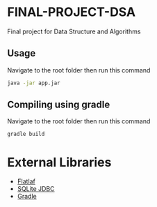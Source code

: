 # FINAL-PROJECT-DSA
Final project for Data Structure and Algorithms

## Usage
Navigate to the root folder then run this command
```bash
java -jar app.jar
```

## Compiling using gradle
Navigate to the root folder then run this command
```bash
gradle build
```

# External Libraries
+ [Flatlaf](https://www.formdev.com/flatlaf/)
+ [SQLite JDBC](https://github.com/xerial/sqlite-jdbc)
+ [Gradle](https://gradle.org/)
